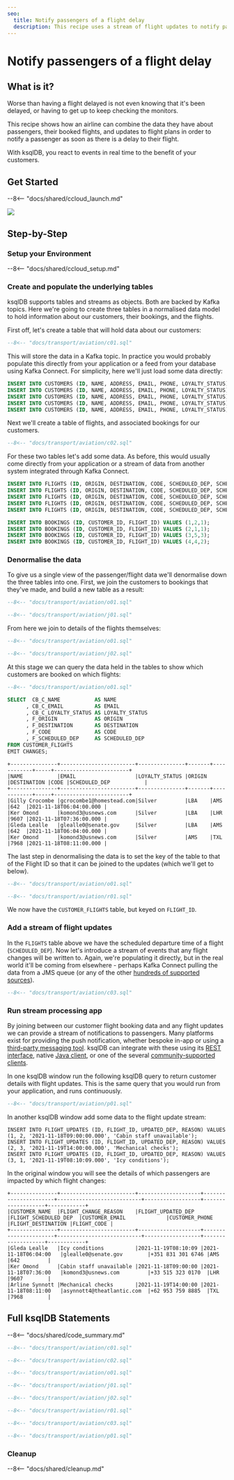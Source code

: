 ```yaml
---
seo:
  title: Notify passengers of a flight delay
  description: This recipe uses a stream of flight updates to notify passengers if their flight is delayed
---
```


# Notify passengers of a flight delay

## What is it?

Worse than having a flight delayed is not even knowing that it's been delayed, or having to get up to keep checking the monitors. 

This recipe shows how an airline can combine the data they have about passengers, their booked flights, and updates to flight plans in order to notify a passenger as soon as there is a delay to their flight. 

With ksqlDB, you react to events in real time to the benefit of your customers. 

[//]: # "![flight push notification](../../img/TODO.png)"

## Get Started

--8<-- "docs/shared/ccloud_launch.md"

<a href="https://www.confluent.io/confluent-cloud/tryfree/"><img src="../../img/launch.png" /></a>

## Step-by-Step

### Setup your Environment

--8<-- "docs/shared/ccloud_setup.md"

### Create and populate the underlying tables

ksqlDB supports tables and streams as objects. Both are backed by Kafka topics. Here we're going to create three tables in a normalised data model to hold information about our customers, their bookings, and the flights. 

[//]: # "`TODO: Simple ERD of the three tables`"

First off, let's create a table that will hold data about our customers: 

```sql
--8<-- "docs/transport/aviation/c01.sql"
```

This will store the data in a Kafka topic. In practice you would probably populate this directly from your application or a feed from your database using Kafka Connect. For simplicity, here we'll just load some data directly: 

```sql
INSERT INTO CUSTOMERS (ID, NAME, ADDRESS, EMAIL, PHONE, LOYALTY_STATUS) VALUES (1, 'Gleda Lealle', '93 Express Point', 'glealle0@senate.gov', '+351 831 301 6746', 'Silver');
INSERT INTO CUSTOMERS (ID, NAME, ADDRESS, EMAIL, PHONE, LOYALTY_STATUS) VALUES (2, 'Gilly Crocombe', '332 Blaine Avenue', 'gcrocombe1@homestead.com', '+33 203 565 3736', 'Silver');
INSERT INTO CUSTOMERS (ID, NAME, ADDRESS, EMAIL, PHONE, LOYALTY_STATUS) VALUES (3, 'Astrix Aspall', '56 Randy Place', 'aaspall2@ebay.co.uk', '+33 679 296 6645', 'Gold');
INSERT INTO CUSTOMERS (ID, NAME, ADDRESS, EMAIL, PHONE, LOYALTY_STATUS) VALUES (4, 'Ker Omond', '23255 Tennessee Court', 'komond3@usnews.com', '+33 515 323 0170', 'Silver');
INSERT INTO CUSTOMERS (ID, NAME, ADDRESS, EMAIL, PHONE, LOYALTY_STATUS) VALUES (5, 'Arline Synnott', '144 Ramsey Avenue', 'asynnott4@theatlantic.com', '+62 953 759 8885', 'Bronze');
```

Next we'll create a table of flights, and associated bookings for our customers. 


```sql
--8<-- "docs/transport/aviation/c02.sql"
```

For these two tables let's add some data. As before, this would usually come directly from your application or a stream of data from another system integrated through Kafka Connect. 

```sql
INSERT INTO FLIGHTS (ID, ORIGIN, DESTINATION, CODE, SCHEDULED_DEP, SCHEDULED_ARR) VALUES (1, 'LBA', 'AMS', '642',  '2021-11-18T06:04:00', '2021-11-18T06:48:00');
INSERT INTO FLIGHTS (ID, ORIGIN, DESTINATION, CODE, SCHEDULED_DEP, SCHEDULED_ARR) VALUES (2, 'LBA', 'LHR', '9607', '2021-11-18T07:36:00', '2021-11-18T08:05:00');
INSERT INTO FLIGHTS (ID, ORIGIN, DESTINATION, CODE, SCHEDULED_DEP, SCHEDULED_ARR) VALUES (3, 'AMS', 'TXL', '7968', '2021-11-18T08:11:00', '2021-11-18T10:41:00');
INSERT INTO FLIGHTS (ID, ORIGIN, DESTINATION, CODE, SCHEDULED_DEP, SCHEDULED_ARR) VALUES (4, 'AMS', 'OSL', '496',  '2021-11-18T11:20:00', '2021-11-18T13:25:00');
INSERT INTO FLIGHTS (ID, ORIGIN, DESTINATION, CODE, SCHEDULED_DEP, SCHEDULED_ARR) VALUES (5, 'LHR', 'JFK', '9230', '2021-11-18T10:36:00', '2021-11-18T19:07:00');
```

```sql
INSERT INTO BOOKINGS (ID, CUSTOMER_ID, FLIGHT_ID) VALUES (1,2,1);
INSERT INTO BOOKINGS (ID, CUSTOMER_ID, FLIGHT_ID) VALUES (2,1,1);
INSERT INTO BOOKINGS (ID, CUSTOMER_ID, FLIGHT_ID) VALUES (3,5,3);
INSERT INTO BOOKINGS (ID, CUSTOMER_ID, FLIGHT_ID) VALUES (4,4,2);
```

### Denormalise the data

To give us a single view of the passenger/flight data we'll denormalise down the three tables into one. First, we join the customers to bookings that they've made, and build a new table as a result: 

```sql
--8<-- "docs/transport/aviation/o01.sql"

--8<-- "docs/transport/aviation/j01.sql"
```

From here we join to details of the flights themselves: 

```sql
--8<-- "docs/transport/aviation/o01.sql"

--8<-- "docs/transport/aviation/j02.sql"
```

At this stage we can query the data held in the tables to show which customers are booked on which flights: 

```sql
--8<-- "docs/transport/aviation/o01.sql"

SELECT  CB_C_NAME           AS NAME
      , CB_C_EMAIL          AS EMAIL
      , CB_C_LOYALTY_STATUS AS LOYALTY_STATUS
      , F_ORIGIN            AS ORIGIN
      , F_DESTINATION       AS DESTINATION
      , F_CODE              AS CODE
      , F_SCHEDULED_DEP     AS SCHEDULED_DEP 
FROM CUSTOMER_FLIGHTS
EMIT CHANGES;      
```

```
+---------------+------------------------+---------------+-------+------------+-----+------------------------+
|NAME           |EMAIL                   |LOYALTY_STATUS |ORIGIN |DESTINATION |CODE |SCHEDULED_DEP           |
+---------------+------------------------+---------------+-------+------------+-----+------------------------+
|Gilly Crocombe |gcrocombe1@homestead.com|Silver         |LBA    |AMS         |642  |2021-11-18T06:04:00.000 |
|Ker Omond      |komond3@usnews.com      |Silver         |LBA    |LHR         |9607 |2021-11-18T07:36:00.000 |
|Gleda Lealle   |glealle0@senate.gov     |Silver         |LBA    |AMS         |642  |2021-11-18T06:04:00.000 |
|Ker Omond      |komond3@usnews.com      |Silver         |AMS    |TXL         |7968 |2021-11-18T08:11:00.000 |
```

The last step in denormalising the data is to set the key of the table to that of the Flight ID so that it can be joined to the updates (which we'll get to below). 

```sql
--8<-- "docs/transport/aviation/o01.sql"

--8<-- "docs/transport/aviation/r01.sql"

```

We now have the `CUSTOMER_FLIGHTS` table, but keyed on `FLIGHT_ID`. 

### Add a stream of flight updates

In the `FLIGHTS` table above we have the scheduled departure time of a flight (`SCHEDULED_DEP`). Now let's introduce a stream of events that any flight changes will be written to. Again, we're populating it directly, but in the real world it'll be coming from elsewhere - perhaps Kafka Connect pulling the data from a JMS queue (or any of the other [hundreds of supported sources](https://hub.confluent.io)). 

```sql
--8<-- "docs/transport/aviation/c03.sql"
```

### Run stream processing app

By joining between our customer flight booking data and any flight updates we can provide a stream of notifications to passengers. Many platforms exist for providing the push notification, whether bespoke in-app or using a [third-party messaging tool](https://www.confluent.io/blog/building-a-telegram-bot-powered-by-kafka-and-ksqldb/). ksqlDB can integrate with these using its [REST interface](https://docs.ksqldb.io/en/latest/developer-guide/api/), native [Java client](https://docs.ksqldb.io/en/latest/developer-guide/ksqldb-clients/java-client/), or one of the several [community-supported clients](https://docs.ksqldb.io/en/0.22.0-ksqldb/developer-guide/ksqldb-clients/). 

In one ksqlDB window run the following ksqlDB query to return customer details with flight updates. This is the same query that you would run from your application, and runs continuously. 

```sql
--8<-- "docs/transport/aviation/p01.sql"
```

In another ksqlDB window add some data to the flight update stream: 

```
INSERT INTO FLIGHT_UPDATES (ID, FLIGHT_ID, UPDATED_DEP, REASON) VALUES (1, 2, '2021-11-18T09:00:00.000', 'Cabin staff unavailable');
INSERT INTO FLIGHT_UPDATES (ID, FLIGHT_ID, UPDATED_DEP, REASON) VALUES (2, 3, '2021-11-19T14:00:00.000', 'Mechanical checks');
INSERT INTO FLIGHT_UPDATES (ID, FLIGHT_ID, UPDATED_DEP, REASON) VALUES (3, 1, '2021-11-19T08:10:09.000', 'Icy conditions');
```

In the original window you will see the details of which passengers are impacted by which flight changes:

```
+---------------+------------------------+--------------------+----------------------+---------------------------+------------------+-------------------+------------+
|CUSTOMER_NAME  |FLIGHT_CHANGE_REASON    |FLIGHT_UPDATED_DEP  |FLIGHT_SCHEDULED_DEP  |CUSTOMER_EMAIL             |CUSTOMER_PHONE    |FLIGHT_DESTINATION |FLIGHT_CODE |
+---------------+------------------------+--------------------+----------------------+---------------------------+------------------+-------------------+------------+
|Gleda Lealle   |Icy conditions          |2021-11-19T08:10:09 |2021-11-18T06:04:00   |glealle0@senate.gov        |+351 831 301 6746 |AMS                |642         |
|Ker Omond      |Cabin staff unavailable |2021-11-18T09:00:00 |2021-11-18T07:36:00   |komond3@usnews.com         |+33 515 323 0170  |LHR                |9607        |
|Arline Synnott |Mechanical checks       |2021-11-19T14:00:00 |2021-11-18T08:11:00   |asynnott4@theatlantic.com  |+62 953 759 8885  |TXL                |7968        |
```

## Full ksqlDB Statements

--8<-- "docs/shared/code_summary.md"

```sql
--8<-- "docs/transport/aviation/c01.sql"

--8<-- "docs/transport/aviation/c02.sql"

--8<-- "docs/transport/aviation/o01.sql"

--8<-- "docs/transport/aviation/j01.sql"

--8<-- "docs/transport/aviation/j02.sql"

--8<-- "docs/transport/aviation/r01.sql"

--8<-- "docs/transport/aviation/c03.sql"

--8<-- "docs/transport/aviation/p01.sql"
```

### Cleanup

--8<-- "docs/shared/cleanup.md"
